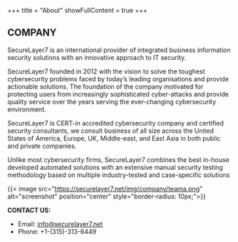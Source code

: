 +++
title = "About"
showFullContent = true
+++

## COMPANY

SecureLayer7 is an international provider of integrated business information security solutions with an innovative approach to IT security.

SecureLayer7 founded in 2012 with the vision to solve the toughest cybersecurity problems faced by today’s leading organisations and provide actionable solutions. The foundation of the company motivated for protecting users from increasingly sophisticated cyber-attacks and provide quality service over the years serving the ever-changing cybersecurity environment.

SecureLayer7 is CERT-in accredited cybersecurity company and certified security consultants, we consult business of all size across the United States of America, Europe, UK, Middle-east, and East Asia in both public and private companies.

Unlike most cybersecurity firms, SecureLayer7 combines the best in-house developed automated solutions with an extensive manual security testing methodology based on multiple industry-tested and case-specific solutions

{{< image src="https://securelayer7.net/img/company/teama.png" alt="screenshot" position="center" style="border-radius: 10px;">}}

__CONTACT US:__

* Email: info@securelayer7.net
* Phone: +1-(315)-313-6449
